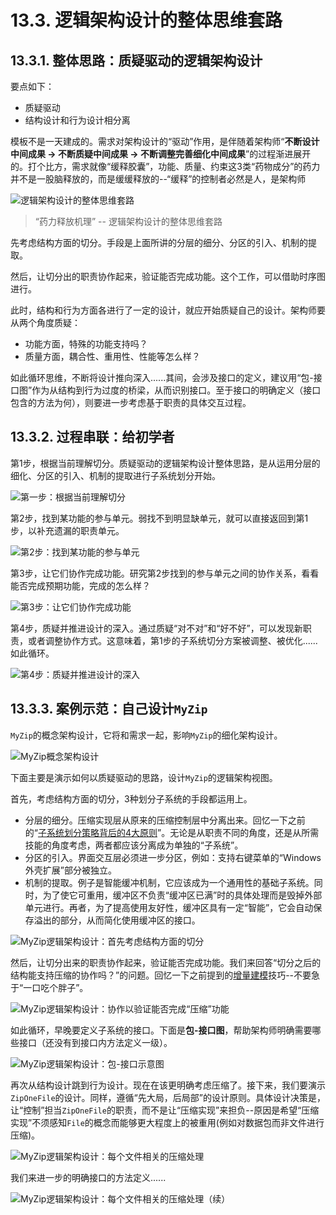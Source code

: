 # 13.3. 逻辑架构设计的整体思维套路

## 13.3.1. 整体思路：质疑驱动的逻辑架构设计

要点如下：

- 质疑驱动
- 结构设计和行为设计相分离

模板不是一天建成的。需求对架构设计的“驱动”作用，是伴随着架构师“**不断设计中间成果 -> 不断质疑中间成果 -> 不断调整完善细化中间成果**”的过程渐进展开的。打个比方，需求就像“缓释胶囊”，功能、质量、约束这3类“药物成分”的药力并不是一股脑释放的，而是缓缓释放的--“缓释”的控制者必然是人，是架构师

![逻辑架构设计的整体思维套路](images/逻辑架构设计的整体思维套路.png)

> “药力释放机理” -- 逻辑架构设计的整体思维套路

先考虑结构方面的切分。手段是上面所讲的分层的细分、分区的引入、机制的提取。

然后，让切分出的职责协作起来，验证能否完成功能。这个工作，可以借助时序图进行。

此时，结构和行为方面各进行了一定的设计，就应开始质疑自己的设计。架构师要从两个角度质疑：

- 功能方面，特殊的功能支持吗？
- 质量方面，耦合性、重用性、性能等怎么样？

如此循环思维，不断将设计推向深入......其间，会涉及接口的定义，建议用“包-接口图”作为从结构到行为过度的桥梁，从而识别接口。至于接口的明确定义（接口包含的方法为何），则要进一步考虑基于职责的具体交互过程。

## 13.3.2. 过程串联：给初学者

第1步，根据当前理解切分。质疑驱动的逻辑架构设计整体思路，是从运用分层的细化、分区的引入、机制的提取进行子系统划分开始。

![第一步：根据当前理解切分](images/第一步：根据当前理解切分.png)

第2步，找到某功能的参与单元。弱找不到明显缺单元，就可以直接返回到第1步，以补充遗漏的职责单元。

![第2步：找到某功能的参与单元](images/第2步：找到某功能的参与单元.png)

第3步，让它们协作完成功能。研究第2步找到的参与单元之间的协作关系，看看能否完成预期功能，完成的怎么样？

![第3步：让它们协作完成功能](images/第3步：让它们协作完成功能.png)

第4步，质疑并推进设计的深入。通过质疑“对不对”和“好不好”，可以发现新职责，或者调整协作方式。这意味着，第1步的子系统切分方案被调整、被优化......如此循环。

![第4步：质疑并推进设计的深入](images/第4步：质疑并推进设计的深入.png)

## 13.3.3. 案例示范：自己设计`MyZip`

`MyZip`的概念架构设计，它将和需求一起，影响`MyZip`的细化架构设计。

![MyZip概念架构设计](images/MyZip概念架构设计.png)

下面主要是演示如何以质疑驱动的思路，设计`MyZip`的逻辑架构视图。

首先，考虑结构方面的切分，3种划分子系统的手段都运用上。

- 分层的细分。压缩实现层从原来的压缩控制层中分离出来。回忆一下之前的“[子系统划分策略背后的4大原则](13.1.md#1315-探究划分子系统的4个重要原则)”。无论是从职责不同的角度，还是从所需技能的角度考虑，两者都应该分离成为单独的“子系统”。
- 分区的引入。界面交互层必须进一步分区，例如：支持右键菜单的“Windows外壳扩展”部分被独立。
- 机制的提取。例子是智能缓冲机制，它应该成为一个通用性的基础子系统。同时，为了使它可重用，缓冲区不负责“缓冲区已满”时的具体处理而是毁掉外部单元进行。再者，为了提高使用友好性，缓冲区具有一定“智能”，它会自动保存溢出的部分，从而简化使用缓冲区的接口。

![MyZip逻辑架构设计：首先考虑结构方面的切分](images/MyZip逻辑架构设计：首先考虑结构方面的切分.png)

然后，让切分出来的职责协作起来，验证能否完成功能。我们来回答“切分之后的结构能支持压缩的协作吗？”的问题。回忆一下之前提到的[增量建模](../ch8/8.3.md#834-增量建模)技巧--不要急于“一口吃个胖子”。

![MyZip逻辑架构设计：协作以验证能否完成“压缩”功能](images/MyZip逻辑架构设计：协作以验证能否完成“压缩”功能.png)

如此循环，早晚要定义子系统的接口。下面是**包-接口图**，帮助架构师明确需要哪些接口（还没有到接口内方法定义一级）。

![MyZip逻辑架构设计：包-接口示意图](images/MyZip逻辑架构设计：包-接口示意图.png)

再次从结构设计跳到行为设计。现在在该更明确考虑压缩了。接下来，我们要演示`ZipOneFile`的设计。同样，遵循“先大局，后局部”的设计原则。具体设计决策是，让“控制”担当`ZipOneFile`的职责，而不是让“压缩实现”来担负--原因是希望“压缩实现”不须感知`File`的概念而能够更大程度上的被重用(例如对数据包而非文件进行压缩)。

![MyZip逻辑架构设计：每个文件相关的压缩处理](images/MyZip逻辑架构设计：每个文件相关的压缩处理.png)

我们来进一步的明确接口的方法定义......

![MyZip逻辑架构设计：每个文件相关的压缩处理（续）](images/MyZip逻辑架构设计：每个文件相关的压缩处理（续）.png)
